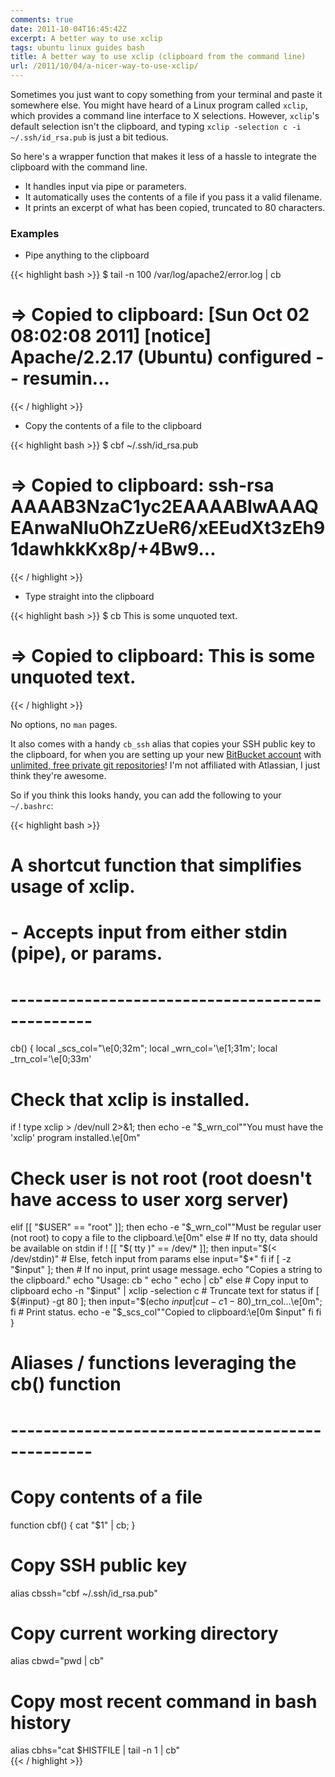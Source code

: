```yaml
---
comments: true
date: 2011-10-04T16:45:42Z
excerpt: A better way to use xclip
tags: ubuntu linux guides bash
title: A better way to use xclip (clipboard from the command line)
url: /2011/10/04/a-nicer-way-to-use-xclip/
---
```


Sometimes you just want to copy something from your terminal and paste it somewhere else.
You might have heard of a Linux program called <code>xclip</code>, which provides a command line
interface to X selections.
However, <code>xclip</code>'s default selection isn't the clipboard,
and typing <code>xclip -selection c -i ~/.ssh/id_rsa.pub<file></code> is just a bit tedious.

So here's a wrapper function that makes it less of a hassle
to integrate the clipboard with the command line.

* It handles input via pipe or parameters.
* It automatically uses the contents of a file if you pass it a valid filename.
* It prints an excerpt of what has been copied, truncated to 80 characters.

### Examples

* Pipe anything to the clipboard

{{< highlight bash >}}
$ tail -n 100 /var/log/apache2/error.log | cb
# => Copied to clipboard: [Sun Oct 02 08:02:08 2011] [notice] Apache/2.2.17 (Ubuntu) configured -- resumin...
{{< / highlight >}}

* Copy the contents of a file to the clipboard

{{< highlight bash >}}
$ cbf ~/.ssh/id_rsa.pub
# => Copied to clipboard: ssh-rsa AAAAB3NzaC1yc2EAAAABIwAAAQEAnwaNIuOhZzUeR6/xEEudXt3zEh91dawhkkKx8p/+4Bw9...
{{< / highlight >}}

* Type straight into the clipboard

{{< highlight bash >}}
$ cb This is some unquoted text.
# => Copied to clipboard: This is some unquoted text.
{{< / highlight >}}


No options, no <code>man</code> pages.

It also comes with a handy <code>cb_ssh</code> alias that copies your SSH public key to the clipboard,
for when you are setting up your new [BitBucket account](https://bitbucket.org)
with [unlimited, free private git repositories](http://blog.bitbucket.org/2011/10/03/bitbucket-now-rocks-git/)!
I'm not affiliated with Atlassian, I just think they're awesome.

So if you think this looks handy, you can add the following to your <code>~/.bashrc</code>:

{{< highlight bash >}}
# A shortcut function that simplifies usage of xclip.
# - Accepts input from either stdin (pipe), or params.
# ------------------------------------------------
cb() {
  local _scs_col="\e[0;32m"; local _wrn_col='\e[1;31m'; local _trn_col='\e[0;33m'
  # Check that xclip is installed.
  if ! type xclip > /dev/null 2>&1; then
    echo -e "$_wrn_col""You must have the 'xclip' program installed.\e[0m"
  # Check user is not root (root doesn't have access to user xorg server)
  elif [[ "$USER" == "root" ]]; then
    echo -e "$_wrn_col""Must be regular user (not root) to copy a file to the clipboard.\e[0m"
  else
    # If no tty, data should be available on stdin
    if ! [[ "$( tty )" == /dev/* ]]; then
      input="$(< /dev/stdin)"
    # Else, fetch input from params
    else
      input="$*"
    fi
    if [ -z "$input" ]; then  # If no input, print usage message.
      echo "Copies a string to the clipboard."
      echo "Usage: cb <string>"
      echo "       echo <string> | cb"
    else
      # Copy input to clipboard
      echo -n "$input" | xclip -selection c
      # Truncate text for status
      if [ ${#input} -gt 80 ]; then input="$(echo $input | cut -c1-80)$_trn_col...\e[0m"; fi
      # Print status.
      echo -e "$_scs_col""Copied to clipboard:\e[0m $input"
    fi
  fi
}
# Aliases / functions leveraging the cb() function
# ------------------------------------------------
# Copy contents of a file
function cbf() { cat "$1" | cb; }  
# Copy SSH public key
alias cbssh="cbf ~/.ssh/id_rsa.pub"  
# Copy current working directory
alias cbwd="pwd | cb"  
# Copy most recent command in bash history
alias cbhs="cat $HISTFILE | tail -n 1 | cb"  
{{< / highlight >}}

